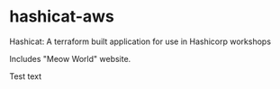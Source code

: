 # hashicat-aws
Hashicat: A terraform built application for use in Hashicorp workshops

Includes "Meow World" website.

Test text